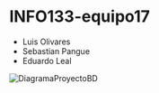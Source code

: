 ﻿# INFO133-equipo17
- Luis Olivares
- Sebastian Pangue
- Eduardo Leal

![DiagramaProyectoBD](https://github.com/EduardoLealC/INFO133-equipo17/assets/63936002/1a9db20d-4dde-4a63-8b06-94c63d850030)
